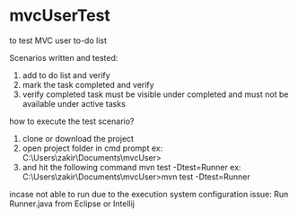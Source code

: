 # mvcUserTest
to test MVC user to-do list

Scenarios written and tested:
1. add to do list and verify
2. mark the task completed and verify
3. verify completed task must be visible under completed and must not be available under active tasks

how to execute the test scenario?
1. clone or download the project
2. open project folder in cmd prompt ex: C:\Users\zakir\Documents\mvcUser>
3. and hit the following command mvn test -Dtest=Runner ex: C:\Users\zakir\Documents\mvcUser>mvn test -Dtest=Runner

incase not able to run due to the execution system configuration issue:
Run Runner.java from Eclipse or Intellij
